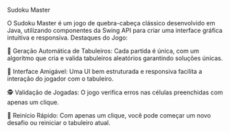 Sudoku Master

O Sudoku Master é um jogo de quebra-cabeça clássico desenvolvido em Java, utilizando componentes da Swing API para criar uma interface gráfica intuitiva e responsiva.
Destaques do Jogo:

🧩 Geração Automática de Tabuleiros: Cada partida é única, com um algoritmo que cria e valida tabuleiros aleatórios garantindo soluções únicas.

🎨 Interface Amigável: Uma UI bem estruturada e responsiva facilita a interação do jogador com o tabuleiro.

🕵️ Validação de Jogadas: O jogo verifica erros nas células preenchidas com apenas um clique.

🔄 Reinício Rápido: Com apenas um clique, você pode começar um novo desafio ou reiniciar o tabuleiro atual.

